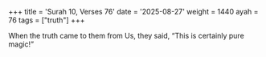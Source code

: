 +++
title = 'Surah 10, Verses 76'
date = '2025-08-27'
weight = 1440
ayah = 76
tags = ["truth"]
+++

When the truth came to them from Us, they said, “This is certainly pure magic!”